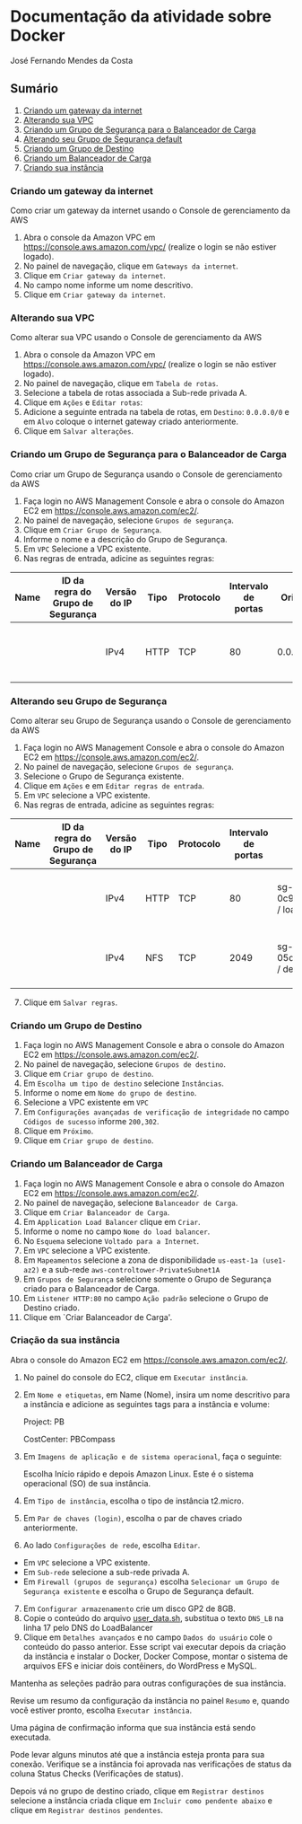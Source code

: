 # Documentação da atividade sobre Docker

José Fernando Mendes da Costa

## Sumário

1. [Criando um gateway da internet](https://github.com/jofernando/compass-pb-atv-3/#criando-um-gateway-da-internet)
1. [Alterando sua VPC](https://github.com/jofernando/compass-pb-atv-3/#alterando-sua-vpc)
1. [Criando um Grupo de Segurança para o Balanceador de Carga](https://github.com/jofernando/compass-pb-atv-3/#criando-um-grupo-de-segurança-para-o-balanceador-de-carga)
1. [Alterando seu Grupo de Segurança default](https://github.com/jofernando/compass-pb-atv-3/#alterando-seu-grupo-de-segurança-default)
1. [Criando um Grupo de Destino](https://github.com/jofernando/compass-pb-atv-3/#criando-um-grupo-de-destino)
1. [Criando um Balanceador de Carga](https://github.com/jofernando/compass-pb-atv-3/#criando-um-balanceador-de-carga)
1. [Criando sua instância](https://github.com/jofernando/compass-pb-atv-3/#criando-sua-instância)

### Criando um gateway da internet
Como criar um gateway da internet usando o Console de gerenciamento da AWS
1. Abra o console da Amazon VPC em https://console.aws.amazon.com/vpc/ (realize o login se não estiver logado).
2. No painel de navegação, clique em `Gateways da internet`.
3. Clique em `Criar gateway da internet`.
4. No campo nome informe um nome descritivo.
5. Clique em `Criar gateway da internet`.

### Alterando sua VPC
Como alterar sua VPC usando o Console de gerenciamento da AWS
1. Abra o console da Amazon VPC em https://console.aws.amazon.com/vpc/ (realize o login se não estiver logado).
2. No painel de navegação, clique em `Tabela de rotas`.
3. Selecione a tabela de rotas associada a Sub-rede privada A.
4. Clique em `Ações` e `Editar rotas`:
1. Adicione a seguinte entrada na tabela de rotas, em `Destino`: `0.0.0.0/0` e em `Alvo` coloque o internet gateway criado anteriormente.
1. Clique em `Salvar alterações`.

### Criando um Grupo de Segurança para o Balanceador de Carga
Como criar um Grupo de Segurança usando o Console de gerenciamento da AWS
1. Faça login no AWS Management Console e abra o console do Amazon EC2 em https://console.aws.amazon.com/ec2/.
2. No painel de navegação, selecione `Grupos de segurança`.
3. Clique em `Criar Grupo de Segurança`.
4. Informe o nome e a descrição do Grupo de Segurança.
5. Em `VPC` Selecione a VPC existente.
6. Nas regras de entrada, adicine as seguintes regras:


| Name | ID da regra do Grupo de Segurança | Versão do IP | Tipo | Protocolo | Intervalo de portas | Origem | Descrição          |
|------|-----------------------------------|--------------|------|-----------|---------------------|--------|--------------------|
| | | IPv4         | HTTP              | TCP       | 80                  | 0.0.0.0/0      | Permite conexao com protocolo HTTP   |


### Alterando seu Grupo de Segurança
Como alterar seu Grupo de Segurança usando o Console de gerenciamento da AWS
1. Faça login no AWS Management Console e abra o console do Amazon EC2 em https://console.aws.amazon.com/ec2/.
2. No painel de navegação, selecione `Grupos de segurança`.
3. Selecione o Grupo de Segurança existente.
4. Clique em `Ações` e em `Editar regras de entrada`.
5. Em `VPC` selecione a VPC existente.
6. Nas regras de entrada, adicine as seguintes regras:


| Name | ID da regra do Grupo de Segurança | Versão do IP | Tipo | Protocolo | Intervalo de portas | Origem | Descrição          |
|------|-----------------------------------|--------------|------|-----------|---------------------|--------|--------------------|
| | | IPv4         | HTTP              | TCP       | 80                  | sg-0c9db7c4728c89542 / loadbalancer | Permite conexao com protocolo HTTP   |
| | | IPv4         | NFS               | TCP       | 2049                | sg-05d0804b79c900cdd / default      | Porta necessaria para utilizar o NFS |


7. Clique em `Salvar regras`.

### Criando um Grupo de Destino
1. Faça login no AWS Management Console e abra o console do Amazon EC2 em https://console.aws.amazon.com/ec2/.
2. No painel de navegação, selecione `Grupos de destino`.
3. Clique em `Criar grupo de destino`.
4. Em `Escolha um tipo de destino` selecione `Instâncias`.
4. Informe o nome em `Nome do grupo de destino`.
4. Selecione a VPC existente em `VPC`
4. Em `Configurações avançadas de verificação de integridade` no campo `Códigos de sucesso` informe `200,302`.
4. Clique em `Próximo`.
4. Clique em `Criar grupo de destino`.

### Criando um Balanceador de Carga
1. Faça login no AWS Management Console e abra o console do Amazon EC2 em https://console.aws.amazon.com/ec2/.
2. No painel de navegação, selecione `Balanceador de Carga`.
3. Clique em `Criar Balanceador de Carga`.
4. Em `Application Load Balancer` clique em `Criar`.
5. Informe o nome no campo `Nome do load balancer`.
6. No `Esquema` selecione `Voltado para a Internet`.
7. Em `VPC` selecione a VPC existente.
8. Em `Mapeamentos` selecione a zona de disponibilidade `us-east-1a (use1-az2)` e a sub-rede `aws-controltower-PrivateSubnet1A`
9. Em `Grupos de Segurança` selecione somente o Grupo de Segurança criado para o Balanceador de Carga.
10. Em `Listener HTTP:80` no campo `Ação padrão` selecione o Grupo de Destino criado.
11. Clique em `Criar Balanceador de Carga'.
### Criação da sua instância
Abra o console do Amazon EC2 em https://console.aws.amazon.com/ec2/.
1. No painel do console do EC2, clique em `Executar instância`.
2. Em `Nome e etiquetas`, em Name (Nome), insira um nome descritivo para a instância e adicione as seguintes tags para a instância e volume:

   Project: PB

   CostCenter: PBCompass
3. Em `Imagens de aplicação e de sistema operacional`, faça o seguinte:

    Escolha Início rápido e depois Amazon Linux. Este é o sistema operacional (SO) de sua instância.

4. Em `Tipo de instância`, escolha o tipo de instância t2.micro.
5. Em `Par de chaves (login)`, escolha o par de chaves criado anteriormente.
6. Ao lado `Configurações de rede`, escolha `Editar`.
  - Em `VPC` selecione a VPC existente.
  - Em `Sub-rede` selecione a sub-rede privada A.
  - Em `Firewall (grupos de segurança)` escolha `Selecionar um Grupo de Segurança existente` e escolha o Grupo de Segurança default.
7. Em `Configurar armazenamento` crie um disco GP2 de 8GB.
8. Copie o conteúdo do arquivo [user_data.sh](https://github.com/jofernando/compass-pb-atv-3/blob/main/user-data.sh), substitua o texto `DNS_LB` na linha 17 pelo DNS do LoadBalancer
9. Clique em `Detalhes avançados` e no campo `Dados do usuário` cole o conteúdo do passo anterior. Esse script vai executar depois da criação da instância e instalar o Docker, Docker Compose, montar o sistema de arquivos EFS e iniciar dois contêiners, do WordPress e MySQL.

Mantenha as seleções padrão para outras configurações de sua instância.

Revise um resumo da configuração da instância no painel `Resumo` e, quando você estiver pronto, escolha `Executar instância`.

Uma página de confirmação informa que sua instância está sendo executada. 

Pode levar alguns minutos até que a instância esteja pronta para sua conexão. Verifique se a instância foi aprovada nas verificações de status da coluna Status Checks (Verificações de status).

Depois vá no grupo de destino criado, clique em `Registrar destinos` selecione a instância criada clique em `Incluir como pendente abaixo` e clique em `Registrar destinos pendentes`.